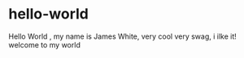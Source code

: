 # hello-world
Hello World , my name is James White, very cool very swag, i ilke it!
welcome to my world
